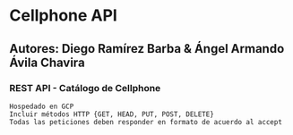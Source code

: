 # __Cellphone API__

## Autores: Diego Ramírez Barba & Ángel Armando Ávila Chavira

### REST API - Catálogo de Cellphone
    Hospedado en GCP
    Incluir métodos HTTP {GET, HEAD, PUT, POST, DELETE}
    Todas las peticiones deben responder en formato de acuerdo al accept
    